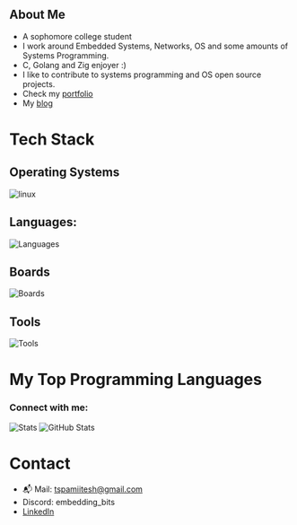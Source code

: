 ## About Me
- A sophomore college student 
- I work around Embedded Systems, Networks, OS and some amounts of Systems Programming.
- C, Golang and Zig enjoyer :)
- I like to contribute to systems programming and OS open source projects.
- Check my [portfolio](https://embeddingbits.is-a.dev/)
- My [blog](https://embeddingbits.is-a.dev/blog)

# Tech Stack
## Operating Systems
![linux](https://skillicons.dev/icons?i=linux,arch,apple,debian,ubuntu,nix)

## Languages: 
![Languages](https://skillicons.dev/icons?i=c,cpp,go,zig,py,java,javascript,bash,html,css,react,tailwind,mysql)
## Boards
![Boards](https://skillicons.dev/icons?i=raspberrypi,arduino)

## Tools
![Tools](https://skillicons.dev/icons?i=git,github,gcp,docker,aws,obsidian,neovim,vim,autocad,cloudflare)


# My Top Programming Languages

<h3 align="left">Connect with me:</h3>
<p align="left">
</p>

![Stats](http://github-profile-summary-cards.vercel.app/api/cards/stats?username=embeddingbits&theme=gruvbox)   ![GitHub Stats](https://github-readme-stats.vercel.app/api/top-langs/?username=embeddingbits&theme=gruvbox&show_icons=true&layout=compact)



# Contact
- 📬 Mail: tspamiitesh@gmail.com
- Discord: embedding_bits
- [LinkedIn](https://www.linkedin.com/in/amiitesh-pradeep-kumar-582bb831a/)
